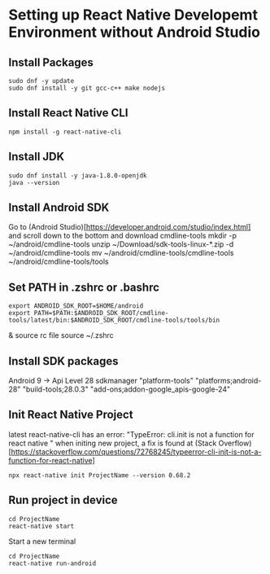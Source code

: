 # Setting up React Native Developemt Environment without Android Studio
## Install Packages
	sudo dnf -y update
	sudo dnf install -y git gcc-c++ make nodejs
	

## Install React Native CLI
	npm install -g react-native-cli

## Install JDK
	sudo dnf install -y java-1.8.0-openjdk
	java --version

## Install Android SDK
Go to (Android Studio)[https://developer.android.com/studio/index.html] and scroll down to the bottom and download cmdline-tools
	mkdir -p ~/android/cmdline-tools
	unzip ~/Download/sdk-tools-linux-*.zip -d ~/android/cmdline-tools
	mv ~/android/cmdline-tools/cmdline-tools ~/android/cmdline-tools/tools

## Set PATH in .zshrc or .bashrc
	export ANDROID_SDK_ROOT=$HOME/android
	export PATH=$PATH:$ANDROID_SDK_ROOT/cmdline-tools/latest/bin:$ANDROID_SDK_ROOT/cmdline-tools/tools/bin

& source rc file
	source ~/.zshrc

## Install SDK packages
Android 9 -> Api Level 28
	sdkmanager "platform-tools" "platforms;android-28" "build-tools;28.0.3" "add-ons;addon-google_apis-google-24"

## Init React Native Project
latest react-native-cli has an error: "TypeError: cli.init is not a function for react native " when initing new project, a fix is found at (Stack Overflow)[https://stackoverflow.com/questions/72768245/typeerror-cli-init-is-not-a-function-for-react-native]

	npx react-native init ProjectName --version 0.68.2

## Run project in device

	cd ProjectName
	react-native start

Start a new terminal

	cd ProjectName
	react-native run-android

